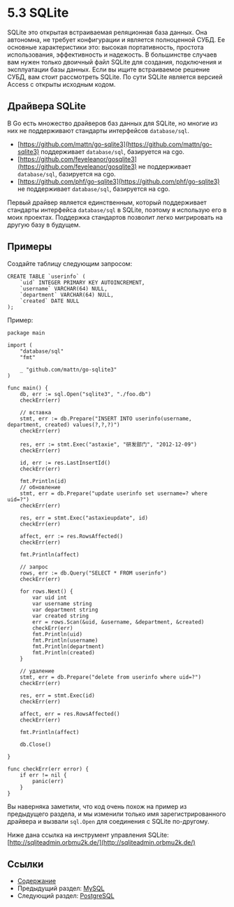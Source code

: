 # 5.3 SQLite

SQLite это открытая встраиваемая реляционная база данных. Она автономна, не требует конфигурации и является полноценной СУБД. Ее основные характеристики это: высокая портативность, простота использования, эффективность и надежость. В большинстве случаев вам нужен только двоичный файл SQLite для создания, подключения и эксплуатации базы данных. Если вы ищите встраиваемое решение СУБД, вам стоит рассмотреть SQLite. По сути SQLite является версией Access с открыты исходным кодом.

## Драйвера SQLite

В Go есть множество драйверов баз данных для SQLite, но многие из них не поддерживают стандарты интерфейсов `database/sql`.

- [https://github.com/mattn/go-sqlite3](https://github.com/mattn/go-sqlite3) поддерживает `database/sql`, базируется на cgo.
- [https://github.com/feyeleanor/gosqlite3](https://github.com/feyeleanor/gosqlite3) не поддерживает `database/sql`, базируется на cgo.
- [https://github.com/phf/go-sqlite3](https://github.com/phf/go-sqlite3) не поддерживает `database/sql`, базируется на cgo.

Первый драйвер является единственным, который поддерживает стандарты интерфейса `database/sql` в SQLite, поэтому я использую его в моих проектах. Поддержка стандартов позволит легко мигрировать на другую базу в будущем.

## Примеры

Создайте таблицу следующим запросом:

    CREATE TABLE `userinfo` (
        `uid` INTEGER PRIMARY KEY AUTOINCREMENT,
        `username` VARCHAR(64) NULL,
        `department` VARCHAR(64) NULL,
        `created` DATE NULL
    );

Пример:

    package main
    
    import (
    	"database/sql"
    	"fmt"
    
    	_ "github.com/mattn/go-sqlite3"
    )
    
    func main() {
    	db, err := sql.Open("sqlite3", "./foo.db")
    	checkErr(err)
    
    	// вставка
    	stmt, err := db.Prepare("INSERT INTO userinfo(username, department, created) values(?,?,?)")
    	checkErr(err)
    
    	res, err := stmt.Exec("astaxie", "研发部门", "2012-12-09")
    	checkErr(err)
    
    	id, err := res.LastInsertId()
    	checkErr(err)
    
    	fmt.Println(id)
    	// обновление
    	stmt, err = db.Prepare("update userinfo set username=? where uid=?")
    	checkErr(err)
    
    	res, err = stmt.Exec("astaxieupdate", id)
    	checkErr(err)
    
    	affect, err := res.RowsAffected()
    	checkErr(err)
    
    	fmt.Println(affect)
    
    	// запрос
    	rows, err := db.Query("SELECT * FROM userinfo")
    	checkErr(err)
    
    	for rows.Next() {
    		var uid int
    		var username string
    		var department string
    		var created string
    		err = rows.Scan(&uid, &username, &department, &created)
    		checkErr(err)
    		fmt.Println(uid)
    		fmt.Println(username)
    		fmt.Println(department)
    		fmt.Println(created)
    	}
    
    	// удаление
    	stmt, err = db.Prepare("delete from userinfo where uid=?")
    	checkErr(err)
    
    	res, err = stmt.Exec(id)
    	checkErr(err)
    
    	affect, err = res.RowsAffected()
    	checkErr(err)
    
    	fmt.Println(affect)
    
    	db.Close()
    
    }
    
    func checkErr(err error) {
    	if err != nil {
    		panic(err)
    	}
    }


Вы наверняка заметили, что код очень похож на пример из предыдущего раздела, и мы изменили только имя зарегистрированного драйвера и вызвали `sql.Open` для соединения с SQLite по-другому.

Ниже дана ссылка на инструмент управления SQLite: [http://sqliteadmin.orbmu2k.de/](http://sqliteadmin.orbmu2k.de/)

## Ссылки

- [Содержание](preface.md)
- Предыдущий раздел: [MySQL](05.2.md)
- Следующий раздел: [PostgreSQL](05.4.md)

